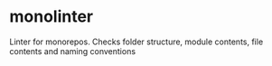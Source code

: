 # monolinter

Linter for monorepos. Checks folder structure, module contents, file contents and naming conventions
